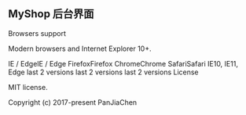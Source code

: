 ## MyShop 后台界面


Browsers support

Modern browsers and Internet Explorer 10+.

IE / EdgeIE / Edge	FirefoxFirefox	ChromeChrome	SafariSafari
IE10, IE11, Edge	last 2 versions	last 2 versions	last 2 versions
License

MIT license.

Copyright (c) 2017-present PanJiaChen